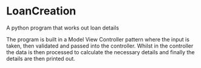 # LoanCreation
A python program that works out loan details

The program is built in a Model View Controller pattern where the input is taken, then validated and passed into the controller. Whilst in the controller the data is then processed to calculate the necessary details and finally the details are then printed out.
